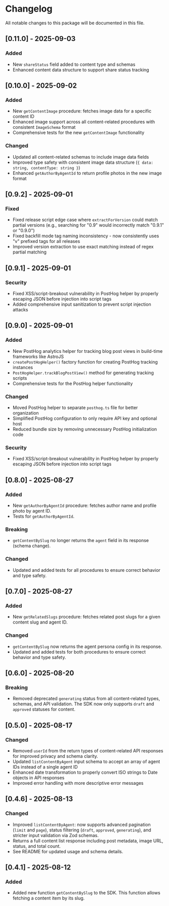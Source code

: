 # Changelog

All notable changes to this package will be documented in this file.

## [0.11.0] - 2025-09-03

### Added
- New `shareStatus` field added to content type and schemas
- Enhanced content data structure to support share status tracking

## [0.10.0] - 2025-09-02

### Added
- New `getContentImage` procedure: fetches image data for a specific content ID
- Enhanced image support across all content-related procedures with consistent `ImageSchema` format
- Comprehensive tests for the new `getContentImage` functionality

### Changed
- Updated all content-related schemas to include image data fields
- Improved type safety with consistent image data structure (`{ data: string, contentType: string }`)
- Enhanced `getAuthorByAgentId` to return profile photos in the new image format

## [0.9.2] - 2025-09-01

### Fixed
- Fixed release script edge case where `extractForVersion` could match partial versions (e.g., searching for "0.9" would incorrectly match "0.9.1" or "0.9.0")
- Fixed backfill mode tag naming inconsistency - now consistently uses "v" prefixed tags for all releases
- Improved version extraction to use exact matching instead of regex partial matching

## [0.9.1] - 2025-09-01
### Security
- Fixed XSS/script-breakout vulnerability in PostHog helper by properly escaping JSON before injection into script tags
- Added comprehensive input sanitization to prevent script injection attacks

## [0.9.0] - 2025-09-01
### Added
- New PostHog analytics helper for tracking blog post views in build-time frameworks like AstroJS
- `createPostHogHelper()` factory function for creating PostHog tracking instances
- `PostHogHelper.trackBlogPostView()` method for generating tracking scripts
- Comprehensive tests for the PostHog helper functionality

### Changed
- Moved PostHog helper to separate `posthog.ts` file for better organization
- Simplified PostHog configuration to only require API key and optional host
- Reduced bundle size by removing unnecessary PostHog initialization code

### Security
- Fixed XSS/script-breakout vulnerability in PostHog helper by properly escaping JSON before injection into script tags

## [0.8.0] - 2025-08-27
### Added
- New `getAuthorByAgentId` procedure: fetches author name and profile photo by agent ID.
- Tests for `getAuthorByAgentId`.

### Breaking
- `getContentBySlug` no longer returns the `agent` field in its response (schema change).

### Changed
- Updated and added tests for all procedures to ensure correct behavior and type safety.

## [0.7.0] - 2025-08-27
### Added
- New `getRelatedSlugs` procedure: fetches related post slugs for a given content slug and agent ID.

### Changed
- `getContentBySlug` now returns the agent persona config in its response.
- Updated and added tests for both procedures to ensure correct behavior and type safety.

## [0.6.0] - 2025-08-20
### Breaking
- Removed deprecated `generating` status from all content-related types, schemas, and API validation. The SDK now only supports `draft` and `approved` statuses for content.

## [0.5.0] - 2025-08-17
### Changed
- Removed `userId` from the return types of content-related API responses for improved privacy and schema clarity.
- Updated `listContentByAgent` input schema to accept an array of agent IDs instead of a single agent ID
- Enhanced date transformation to properly convert ISO strings to Date objects in API responses
- Improved error handling with more descriptive error messages

## [0.4.6] - 2025-08-13
### Changed
- Improved `listContentByAgent`: now supports advanced pagination (`limit` and `page`), status filtering (`draft`, `approved`, `generating`), and stricter input validation via Zod schemas.
- Returns a full content list response including post metadata, image URL, status, and total count.
- See README for updated usage and schema details.

## [0.4.1] - 2025-08-12
### Added
- Added new function `getContentBySlug` to the SDK. This function allows fetching a content item by its slug.

